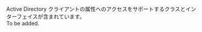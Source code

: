 <Namespace Name="Microsoft.IdentityModel.Clients.ActiveDirectory">
  <Docs>
    <summary>Active Directory クライアントの属性へのアクセスをサポートするクラスとインターフェイスが含まれています。</summary> 
    <remarks>To be added.</remarks>
  </Docs>
</Namespace>
